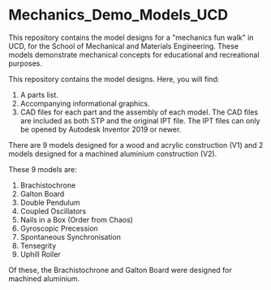 # Mechanics_Demo_Models_UCD
This repository contains the model designs for a "mechanics fun walk" in UCD, for the School of Mechanical and Materials Engineering.
These models demonstrate mechanical concepts for educational and recreational purposes.

This repository contains the model designs. Here, you will find:
1. A parts list.
2. Accompanying informational graphics.
3. CAD files for each part and the assembly of each model. The CAD files are included as both STP and the original IPT file. The IPT files can only be opened by Autodesk Inventor 2019 or newer.

There are 9 models designed for a wood and acrylic construction (V1) and 2 models designed for a machined aluminium construction (V2).

These 9 models are:
1. Brachistochrone
2. Galton Board
3. Double Pendulum
4. Coupled Oscillators
5. Nails in a Box (Order from Chaos)
6. Gyroscopic Precession
7. Spontaneous Synchronisation 
8. Tensegrity 
9. Uphill Roller

Of these, the Brachistochrone and Galton Board were designed for machined aluminium.
